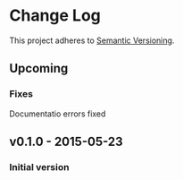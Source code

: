 # Change Log

This project adheres to [Semantic Versioning](http://semver.org/).

## Upcoming
### Fixes

Documentatio errors fixed

## v0.1.0 - 2015-05-23
### Initial version

